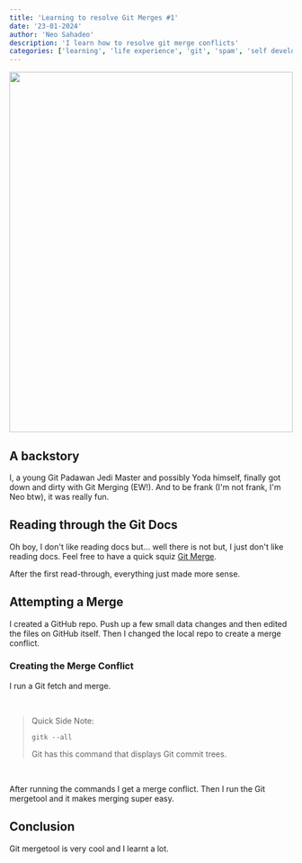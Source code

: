 ```yaml
---
title: 'Learning to resolve Git Merges #1'
date: '23-01-2024'
author: 'Neo Sahadeo'
description: 'I learn how to resolve git merge conflicts'
categories: ['learning', 'life experience', 'git', 'spam', 'self development']
---
```


<img src="https://images.pexels.com/photos/18101577/pexels-photo-18101577/free-photo-of-sculpture-from-jedi-temple-dok-ondars-den-of-antiquities-in-disneyland.jpeg?auto=compress&cs=tinysrgb&w=1260&h=750&dpr=1" style="object-fit: cover; width: 100%; height: 40rem; object-position: top">

## A backstory
I, a young Git Padawan Jedi Master and possibly Yoda himself, finally got down and dirty with Git Merging (EW!). And to be frank (I'm not frank, I'm Neo btw), it was really fun.

## Reading through the Git Docs
Oh boy, I don't like reading docs but... well there is not but, I just don't like reading docs. 
Feel free to have a quick squiz [Git Merge](https://git-scm.com/docs/git-merge).

After the first read-through, everything just made more sense.
## Attempting a Merge
I created a GitHub repo. Push up a few small data changes and then edited the files on GitHub itself. Then I changed the local repo to create a merge conflict.

### Creating the Merge Conflict
I run a Git fetch and merge.

<br/>

> Quick Side Note:
> ```
> gitk --all
> ```
> Git has this command that displays Git commit trees.

<br>

After running the commands I get a merge conflict. Then I run the Git mergetool and it makes merging super easy. 

## Conclusion
Git mergetool is very cool and I learnt a lot. 
